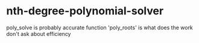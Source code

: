 # nth-degree-polynomial-solver
poly_solve is probably accurate
function 'poly_roots' is what does the work
don't ask about efficiency
